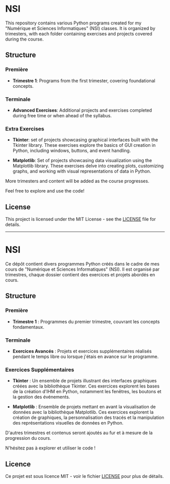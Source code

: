 # NSI

This repository contains various Python programs created for my "Numérique et Sciences Informatiques" (NSI) classes. It is organized by trimesters, with each folder containing exercises and projects covered during the course.

## Structure

### Première

- **Trimestre 1**: Programs from the first trimester, covering foundational concepts.

### Terminale

- **Advanced Exercises**: Additional projects and exercises completed during free time or when ahead of the syllabus.

### Extra Exercises

- **Tkinter**:  set of projects showcasing graphical interfaces built with the Tkinter library. These exercises explore the basics of GUI creation in Python, including windows, buttons, and event handling.

- **Matplotlib**:  Set of projects showcasing data visualization using the Matplotlib library. These exercises delve into creating plots, customizing graphs, and working with visual representations of data in Python.


More trimesters and content will be added as the course progresses.

Feel free to explore and use the code!

## License

This project is licensed under the MIT License - see the [LICENSE](LICENSE) file for details.

---

# NSI

Ce dépôt contient divers programmes Python créés dans le cadre de mes cours de "Numérique et Sciences Informatiques" (NSI). Il est organisé par trimestres, chaque dossier contient des exercices et projets abordés en cours.

## Structure

### Première

- **Trimestre 1** : Programmes du premier trimestre, couvrant les concepts fondamentaux.

### Terminale

- **Exercices Avancés** : Projets et exercices supplémentaires réalisés pendant le temps libre ou lorsque j'étais en avance sur le programme.

### Exercices Supplémentaires

- **Tkinter** : Un ensemble de projets illustrant des interfaces graphiques créées avec la bibliothèque Tkinter. Ces exercices explorent les bases de la création d'IHM en Python, notamment les fenêtres, les boutons et la gestion des événements.

- **Matplotlib** : Ensemble de projets mettant en avant la visualisation de données avec la bibliothèque Matplotlib. Ces exercices explorent la création de graphiques, la personnalisation des tracés et la manipulation des représentations visuelles de données en Python.

D'autres trimestres et contenus seront ajoutés au fur et à mesure de la progression du cours.

N'hésitez pas à explorer et utiliser le code !

## Licence

Ce projet est sous licence MIT - voir le fichier [LICENSE](LICENSE) pour plus de détails.
